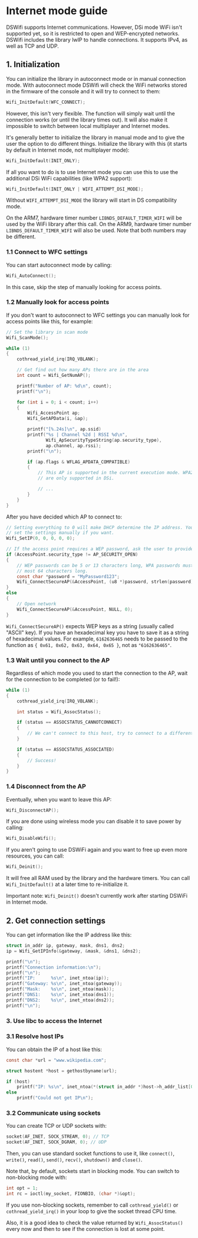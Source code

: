 # Internet mode guide

DSWifi supports Internet communications. However, DSi mode WiFi isn't supported
yet, so it is restricted to open and WEP-encrypted networks. DSWifi includes the
library lwIP to handle connections. It supports IPv4, as well as TCP and UDP.

## 1. Initialization

You can initialize the library in autoconnect mode or in manual connection mode.
With autoconnect mode DSWifi will check the WiFi networks stored in the firmware
of the console and it will try to connect to them:

```c
Wifi_InitDefault(WFC_CONNECT);
```

However, this isn't very flexible. The function will simply wait until the
connection works (or until the library times out). It will also make it
impossible to switch between local multiplayer and Internet modes.

It's generally better to initialize the library in manual mode and to give the
user the option to do different things. Initialize the library with this (it
starts by default in Internet mode, not multiplayer mode):

```c
Wifi_InitDefault(INIT_ONLY);
```

If all you want to do is to use Internet mode you can use this to use the
additional DSi WiFi capabilities (like WPA2 support):

```c
Wifi_InitDefault(INIT_ONLY | WIFI_ATTEMPT_DSI_MODE);
```

Without `WIFI_ATTEMPT_DSI_MODE` the library will start in DS compatibility mode.

On the ARM7, hardware timer number `LIBNDS_DEFAULT_TIMER_WIFI` will be used by
the WiFi library after this call. On the ARM9, hardware timer number
`LIBNDS_DEFAULT_TIMER_WIFI` will also be used. Note that both numbers may be
different.

### 1.1 Connect to WFC settings

You can start autoconnect mode by calling:

```c
Wifi_AutoConnect();
```

In this case, skip the step of manually looking for access points.

### 1.2 Manually look for access points

If you don't want to autoconnect to WFC settings you can manually look for
access points like this, for example:

```c
// Set the library in scan mode
Wifi_ScanMode();

while (1)
{
    cothread_yield_irq(IRQ_VBLANK);

    // Get find out how many APs there are in the area
    int count = Wifi_GetNumAP();

    printf("Number of AP: %d\n", count);
    printf("\n");

    for (int i = 0; i < count; i++)
    {
        Wifi_AccessPoint ap;
        Wifi_GetAPData(i, &ap);

        printf("[%.24s]\n", ap.ssid)
        printf("%s | Channel %2d | RSSI %d\n",
               Wifi_ApSecurityTypeString(ap.security_type),
               ap.channel, ap.rssi);
        printf("\n");

        if (ap.flags & WFLAG_APDATA_COMPATIBLE)
        {
            // This AP is supported in the current execution mode. WPA2 networks
            // are only supported in DSi.

            // ...
        }
    }
}
```

After you have decided which AP to connect to:

```c
// Setting everything to 0 will make DHCP determine the IP address. You can also
// set the settings manually if you want.
Wifi_SetIP(0, 0, 0, 0, 0);

// If the access point requires a WEP password, ask the user to provide it.
if (AccessPoint.security_type != AP_SECURITY_OPEN)
{
    // WEP passwords can be 5 or 13 characters long, WPA passwords must be at
    // most 64 characters long.
    const char *password = "MyPassword123";
    Wifi_ConnectSecureAP(&AccessPoint, (u8 *)password, strlen(password));
}
else
{
    // Open network
    Wifi_ConnectSecureAP(&AccessPoint, NULL, 0);
}
```

`Wifi_ConnectSecureAP()` expects WEP keys as a string (usually called "ASCII"
key). If you have an hexadecimal key you have to save it as a string of
hexadecimal values. For example, `6162636465` needs to be passed to the function
as `{ 0x61, 0x62, 0x63, 0x64, 0x65 }`, not as `"6162636465"`.

### 1.3 Wait until you connect to the AP

Regardless of which mode you used to start the connection to the AP, wait for
the connection to be completed (or to fail!):

```c
while (1)
{
    cothread_yield_irq(IRQ_VBLANK);

    int status = Wifi_AssocStatus();

    if (status == ASSOCSTATUS_CANNOTCONNECT)
    {
        // We can't connect to this host, try to connect to a different one!
    }

    if (status == ASSOCSTATUS_ASSOCIATED)
    {
        // Success!
    }
}
```

### 1.4 Disconnect from the AP

Eventually, when you want to leave this AP:

```c
Wifi_DisconnectAP();
```

If you are done using wireless mode you can disable it to save power by calling:

```c
Wifi_DisableWifi();
```

If you aren't going to use DSWiFi again and you want to free up even more
resources, you can call:

```c
Wifi_Deinit();
```

It will free all RAM used by the library and the hardware timers. You can call
`Wifi_InitDefault()` at a later time to re-initialize it.

Important note: `Wifi_Deinit()` doesn't currently work after starting DSWiFi in
Internet mode.

## 2. Get connection settings

You can get information like the IP address like this:

```c
struct in_addr ip, gateway, mask, dns1, dns2;
ip = Wifi_GetIPInfo(&gateway, &mask, &dns1, &dns2);

printf("\n");
printf("Connection information:\n");
printf("\n");
printf("IP:      %s\n", inet_ntoa(ip));
printf("Gateway: %s\n", inet_ntoa(gateway));
printf("Mask:    %s\n", inet_ntoa(mask));
printf("DNS1:    %s\n", inet_ntoa(dns1));
printf("DNS2:    %s\n", inet_ntoa(dns2));
printf("\n");
```

### 3. Use libc to access the Internet

### 3.1 Resolve host IPs

You can obtain the IP of a host like this:

```c
const char *url = "www.wikipedia.com";

struct hostent *host = gethostbyname(url);

if (host)
    printf("IP: %s\n", inet_ntoa(*(struct in_addr *)host->h_addr_list[0]));
else
    printf("Could not get IP\n");
```

### 3.2 Communicate using sockets

You can create TCP or UDP sockets with:

```c
socket(AF_INET, SOCK_STREAM, 0); // TCP
socket(AF_INET, SOCK_DGRAM, 0); // UDP
```

Then, you can use standard socket functions to use it, like `connect()`,
`write()`, `read()`, `send()`, `recv()`, `shutdown()` and `close()`.

Note that, by default, sockets start in blocking mode. You can switch to
non-blocking mode with:

```c
int opt = 1;
int rc = ioctl(my_socket, FIONBIO, (char *)&opt);
```

If you use non-blocking sockets, remember to call `cothread_yield()` or
`cothread_yield_irq()` in your loop to give the socket thread CPU time.

Also, it is a good idea to check the value returned by `Wifi_AssocStatus()`
every now and then to see if the connection is lost at some point.
